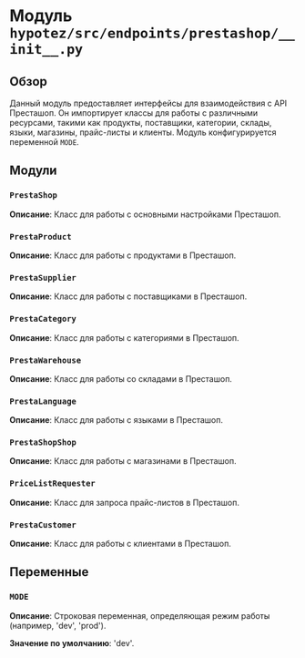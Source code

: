 # Модуль `hypotez/src/endpoints/prestashop/__init__.py`

## Обзор

Данный модуль предоставляет интерфейсы для взаимодействия с API Престашоп.  Он импортирует классы для работы с различными ресурсами, такими как продукты, поставщики, категории, склады, языки, магазины, прайс-листы и клиенты.  Модуль конфигурируется переменной `MODE`.

## Модули

### `PrestaShop`

**Описание**: Класс для работы с основными настройками Престашоп.

### `PrestaProduct`

**Описание**: Класс для работы с продуктами в Престашоп.

### `PrestaSupplier`

**Описание**: Класс для работы с поставщиками в Престашоп.

### `PrestaCategory`

**Описание**: Класс для работы с категориями в Престашоп.

### `PrestaWarehouse`

**Описание**: Класс для работы со складами в Престашоп.

### `PrestaLanguage`

**Описание**: Класс для работы с языками в Престашоп.

### `PrestaShopShop`

**Описание**: Класс для работы с магазинами в Престашоп.

### `PriceListRequester`

**Описание**: Класс для запроса прайс-листов в Престашоп.

### `PrestaCustomer`

**Описание**: Класс для работы с клиентами в Престашоп.

## Переменные

### `MODE`

**Описание**: Строковая переменная, определяющая режим работы (например, 'dev', 'prod').

**Значение по умолчанию**: 'dev'.